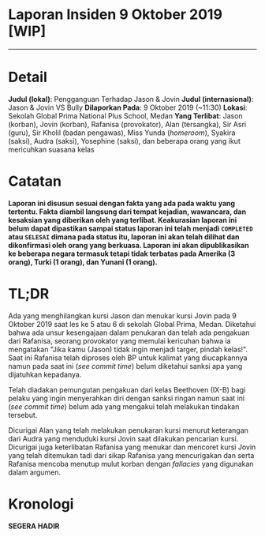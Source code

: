 # Laporan Insiden 9 Oktober 2019 [WIP]
---

# Detail
**Judul (lokal)**: Pengganguan Terhadap Jason & Jovin
**Judul (internasional)**: Jason & Jovin VS Bully
**Dilaporkan Pada**: 9 Oktober 2019 (~11:30)
**Lokasi**: Sekolah Global Prima National Plus School, Medan
**Yang Terlibat**: Jason (korban), Jovin (korban), Rafanisa (provokator), Alan (tersangka), Sir Asri (guru), Sir Kholil (badan pengawas), Miss Yunda (*homeroom*), Syakira (saksi), Audra (saksi), Yosephine (saksi), dan beberapa orang yang ikut mericuhkan suasana kelas

# Catatan
**Laporan ini disusun sesuai dengan fakta yang ada pada waktu yang tertentu. Fakta diambil langsung dari tempat kejadian, wawancara, dan kesaksian yang diberikan oleh yang terlibat. Keakurasian laporan ini belum dapat dipastikan sampai status laporan ini telah menjadi `COMPLETED` atau `SELESAI` dimana pada status itu, laporan ini akan telah dilihat dan dikonfirmasi oleh orang yang berkuasa. Laporan ini akan dipublikasikan ke beberapa negara termasuk tetapi tidak terbatas pada Amerika (3 orang), Turki (1 orang), dan Yunani (1 orang).**

# TL;DR
Ada yang menghilangkan kursi Jason dan menukar kursi Jovin pada 9 Oktober 2019 saat les ke 5 atau 6 di sekolah Global Prima, Medan. Diketahui bahwa ada unsur kesengajaan dalam penukaran dan telah ada pengakuan dari Rafanisa, seorang provokator yang memulai kericuhan bahwa ia mengatakan "Jika kamu (Jason) tidak ingin menjadi targer, pindah kelas!". Saat ini Rafanisa telah diproses oleh BP untuk kalimat yang diucapkannya namun pada saat ini (*see commit time*) belum diketahui sanksi apa yang dijatuhkan kepadanya.

Telah diadakan pemungutan pengakuan dari kelas Beethoven (IX-B) bagi pelaku yang ingin menyerahkan diri dengan sanksi ringan namun saat ini (*see commit time*) belum ada yang mengakui telah melakukan tindakan tersebut.

Dicurigai Alan yang telah melakukan penukaran kursi menurut keterangan dari Audra yang menduduki kursi Jovin saat dilakukan pencarian kursi. Dicurigai juga keterlibatan Rafanisa yang menukar dan mencoret kursi Jovin yang telah ditemukan tadi dari sikap Rafanisa yang mencurigakan dan serta Rafanisa mencoba menutup mulut korban dengan *fallacies* yang digunakan dalam argumen.

# Kronologi
**SEGERA HADIR**